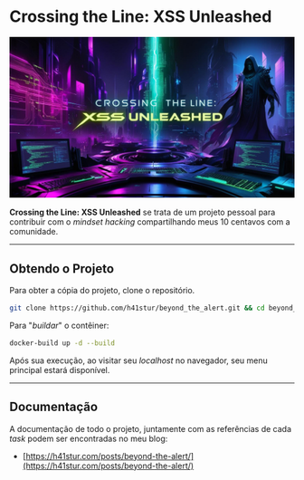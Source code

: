 # Crossing the Line: XSS Unleashed

![XSS Unleashed](/src/img/xss_unleashed.jpg)


**Crossing the Line: XSS Unleashed** se trata de um projeto pessoal para contribuir com o *mindset hacking* compartilhando meus 10 centavos com a comunidade.

---

## Obtendo o Projeto

Para obter a cópia do projeto, clone o repositório.

```bash
git clone https://github.com/h41stur/beyond_the_alert.git && cd beyond_the_alert
```

Para "*buildar*" o contêiner:

```bash
docker-build up -d --build
```

Após sua execução, ao visitar seu *localhost* no navegador, seu menu principal estará disponível.

---

## Documentação

A documentação de todo o projeto, juntamente com as referências de cada *task* podem ser encontradas no meu blog:

- [https://h41stur.com/posts/beyond-the-alert/](https://h41stur.com/posts/beyond-the-alert/)


